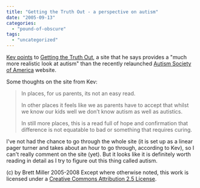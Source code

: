 ```yaml
---
title: "Getting the Truth Out - a perspective on autism"
date: "2005-09-13"
categories: 
  - "pound-of-obscure"
tags: 
  - "uncategorized"
---
```


[Kev points](http://www.kevinleitch.co.uk/wp/?p=281) to [Getting the Truth Out](http://www.gettingthetruthout.org), a site that he says provides a "much more realistic look at autism" than the recently relaunched [Autism Society of America](http://www.autism-society.org/site/PageServer) website.  
  
Some thoughts on the site from Kev:

> In places, for us parents, its not an easy read.  
>   
> In other places it feels like we as parents have to accept that whilst we know our kids well we don’t know autism as well as autistics.  
>   
> In still more places, this is a read full of hope and confirmation that difference is not equatable to bad or something that requires curing.

I've not had the chance to go through the whole site (it is set up as a linear pager turner and takes about an hour to go through, according to Kev), so I can't really comment on the site (yet). But it looks like it is definitely worth reading in detail as I try to figure out this thing called autism.

(c) by Brett Miller 2005-2008 Except where otherwise noted, this work is licensed under a [Creative Commons Attribution 2.5 License](http://creativecommons.org/licenses/by/2.5/).
